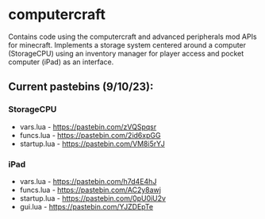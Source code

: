 # computercraft

Contains code using the computercraft and advanced peripherals mod APIs for minecraft.  Implements a storage system centered around a computer (StorageCPU) using an inventory manager for player access and pocket computer (iPad) as an interface.

## Current pastebins (9/10/23):
### StorageCPU
* vars.lua - https://pastebin.com/zVQSpqsr
* funcs.lua - https://pastebin.com/2id6xpGG
* startup.lua - https://pastebin.com/VM8i5rYJ

### iPad
* vars.lua - https://pastebin.com/h7d4E4hJ
* funcs.lua - https://pastebin.com/AC2y8awj
* startup.lua - https://pastebin.com/0pU0iU2v
* gui.lua - https://pastebin.com/YJZDEpTe
